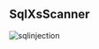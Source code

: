 ## SqlXsScanner 


![sqlinjection](https://github.com/user-attachments/assets/d0370214-4248-41e1-b89c-50057e8ba09a)

